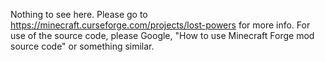 Nothing to see here. Please go to https://minecraft.curseforge.com/projects/lost-powers for more info. For use of the source code, please Google, "How to use Minecraft Forge mod source code" or something similar.
